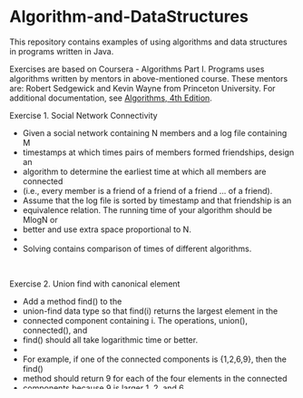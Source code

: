 # Algorithm-and-DataStructures

This repository contains examples of using algorithms and data structures in programs written in Java.

Exercises are based on Coursera - Algorithms Part I.
Programs uses algorithms written by mentors in above-mentioned course.
These mentors are: Robert Sedgewick and Kevin Wayne from Princeton University. 
For additional documentation, see <a href="https://algs4.cs.princeton.edu/home/">Algorithms, 4th Edition</a>.



Exercise 1. Social Network Connectivity
 * Given a social network containing N members and a log file containing M
 * timestamps at which times pairs of members formed friendships, design an
 * algorithm to determine the earliest time at which all members are connected
 * (i.e., every member is a friend of a friend of a friend ... of a friend).
 * Assume that the log file is sorted by timestamp and that friendship is an
 * equivalence relation. The running time of your algorithm should be MlogN or
 * better and use extra space proportional to N.
 *
 * Solving contains comparison of times of different algorithms. 
 <br>
 
Exercise 2. Union find with canonical element
 * Add a method find() to the 
 * union-find data type so that find(i) returns the largest element in the 
 * connected component containing i. The operations, union(), connected(), and 
 * find() should all take logarithmic time or better.
 * 
 * For example, if one of the connected components is {1,2,6,9}, then the find() 
 * method should return 9 for each of the four elements in the connected 
 * components because 9 is larger 1, 2, and 6.
 <br>
 
Exercise 3. Successor with delete 
 * 
 * Given a set of N integers S={0,1,...,N?1} and a sequence of requests of the following form:
 *  - Remove x from S
 *  - Find the successor of x: the smallest y in S such that y>=x.
 * design a data type so that all operations (except construction) should take logarithmic time or better.